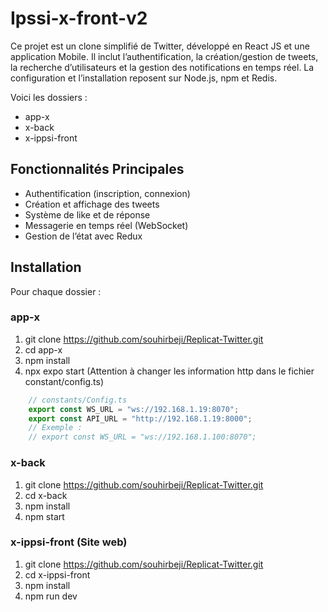 ﻿# Ipssi-x-front-v2

Ce projet est un clone simplifié de Twitter, développé en React JS et une application Mobile. Il inclut l’authentification, la création/gestion de tweets, la recherche d’utilisateurs et la gestion des notifications en temps réel. La configuration et l’installation reposent sur Node.js, npm et Redis.

Voici les dossiers :
- app-x
- x-back
- x-ippsi-front

## Fonctionnalités Principales
- Authentification (inscription, connexion)
- Création et affichage des tweets
- Système de like et de réponse
- Messagerie en temps réel (WebSocket)
- Gestion de l’état avec Redux

## Installation
Pour chaque dossier :

### app-x
1. git clone https://github.com/souhirbeji/Replicat-Twitter.git
2. cd app-x
3. npm install
4. npx expo start (Attention à changer les information http dans le fichier constant/config.ts)
``` typeScript
    // constants/Config.ts
    export const WS_URL = "ws://192.168.1.19:8070";
    export const API_URL = "http://192.168.1.19:8000";
    // Exemple : 
    // export const WS_URL = "ws://192.168.1.100:8070";
```

### x-back
1. git clone https://github.com/souhirbeji/Replicat-Twitter.git
2. cd x-back
3. npm install
4. npm start

### x-ippsi-front (Site web)
1. git clone https://github.com/souhirbeji/Replicat-Twitter.git
2. cd x-ippsi-front
3. npm install
4. npm run dev

